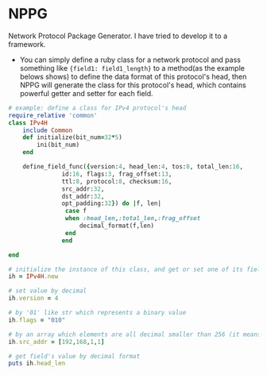 # NPPG
Network Protocol Package Generator. I have tried to develop it to a framework. 
* You can simply define a ruby class for a network protocol and pass something like `{field1: field1_length}` to a method(as the example belows shows) to define the data format of this protocol's head, then NPPG will generate the class for this protocol's head, which contains powerful getter and setter for each field. 
```ruby
# example: define a class for IPv4 protocol's head
require_relative 'common'
class IPv4H
	include Common
	def initialize(bit_num=32*5)
		ini(bit_num)
	end

	define_field_func({version:4, head_len:4, tos:8, total_len:16,
			   id:16, flags:3, frag_offset:13,
			   ttl:8, protocol:8, checksum:16,
			   src_addr:32,
			   dst_addr:32,
			   opt_padding:32}) do |f, len|
				case f 
				when :head_len,:total_len,:frag_offset
					decimal_format(f,len)
				end
			   end

end

# initialize the instance of this class, and get or set one of its field
ih = IPv4H.new

# set value by decimal
ih.version = 4 

# by '01' like str which represents a binary value
ih.flags = "010"

# by an array which elements are all decimal smaller than 256 (it means that each decimal represents a byte value)
ih.src_addr = [192,168,1,1]

# get field's value by decimal format
puts ih.head_len
```
